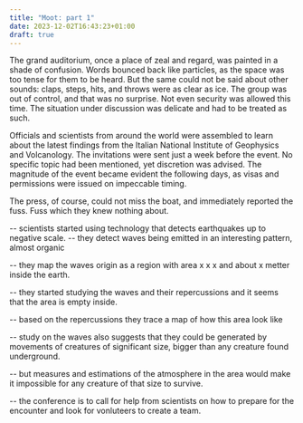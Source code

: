 ```yaml
---
title: "Moot: part 1"
date: 2023-12-02T16:43:23+01:00
draft: true
---
```


The grand auditorium, once a place of zeal and regard, was painted in a shade of confusion.
Words bounced back like particles, as the space was too tense for them to be heard.
But the same could not be said about other sounds: claps, steps, hits, and throws were as clear as ice.
The group was out of control, and that was no surprise.
Not even security was allowed this time.
The situation under discussion was delicate and had to be treated as such.

Officials and scientists from around the world were assembled to learn about the latest findings from the Italian National Institute of Geophysics and Volcanology.
The invitations were sent just a week before the event.
No specific topic had been mentioned, yet discretion was advised.
The magnitude of the event became evident the following days, as visas and permissions were issued on impeccable timing.

The press, of course, could not miss the boat, and immediately reported the fuss.
Fuss which they knew nothing about.


 -- scientists started using technology that detects earthquakes up to negative
 scale.
 -- they detect waves being emitted in an interesting pattern, almost organic

 -- they map the waves origin as a region with area x x x and about x metter
 inside the earth.

 -- they started studying the waves and their repercussions and it seems
 that the area is empty inside.

 -- based on the repercussions they trace a map of how this area look like

 -- study on the waves also suggests that they could be generated by movements
 of creatures of significant size, bigger than any creature found underground.

 -- but measures and estimations of the atmosphere in the area would make it
 impossible for any creature of that size to survive.

 -- the conference is to call for help from scientists on how to prepare for the
 encounter and look for vonluteers to create a team.
